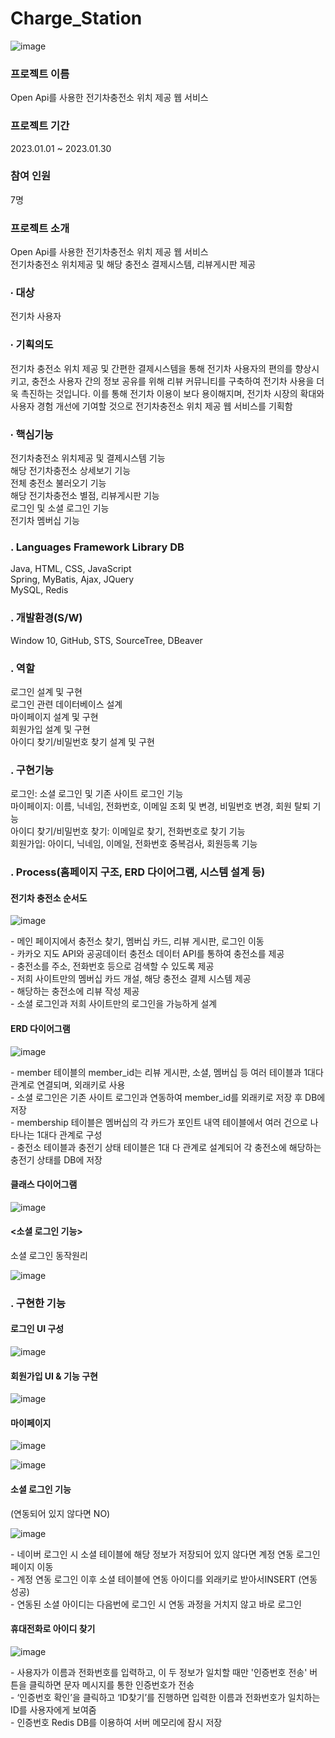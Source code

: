# Charge_Station



![image](https://github.com/parkhyeong/Charge_Station/assets/106435638/94339f2a-722b-48a1-ba68-e4a7c1e0b4c5)
<h3>프로젝트 이름</h3>
Open Api를 사용한 전기차충전소 위치 제공 웹 서비스

<h3>프로젝트 기간</h3>
2023.01.01 ~ 2023.01.30
<h3>참여 인원</h3>
7명
<h3>프로젝트 소개</h3>
<P>
Open Api를 사용한 전기차충전소 위치 제공 웹 서비스<br>
전기차충전소 위치제공 및 해당 충전소 결제시스템, 리뷰게시판 제공
</P>

<h3>∙ 대상</h3>
<P>전기차 사용자</p>

<h3>∙ 기획의도</h3>
<p>전기차 충전소 위치 제공 및 간편한 결제시스템을 통해 전기차 사용자의 편의를 향상시키고, 충전소 사용자 간의 정보 공유를 위해 리뷰 커뮤니티를 구축하여 전기차 사용을 더욱 촉진하는 것입니다. 이를 통해 전기차 이용이 보다 용이해지며, 전기차 시장의 확대와 사용자 경험 개선에 기여할 것으로 전기차충전소 위치 제공 웹 서비스를 기획함</p>

<h3>∙ 핵심기능</h3>
<P>
전기차충전소 위치제공 및 결제시스템 기능<br>
해당 전기차충전소 상세보기 기능<br>
전체 충전소 불러오기 기능<br>
해당 전기차충전소 별점, 리뷰게시판 기능<br>
로그인 및 소셜 로그인 기능<br>
전기차 멤버십 기능<br>
</P>

<h3>. Languages Framework Library DB</h3>
<p>Java, HTML, CSS, JavaScript<br>
Spring, MyBatis, Ajax, JQuery<br>
MySQL, Redis
</p>

<h3>. 개발환경(S/W)</h3>
<p>Window 10, GitHub, STS, SourceTree, DBeaver</p>


<h3>. 역할</h3>
<p>
로그인 설계 및 구현<br>
로그인 관련 데이터베이스 설계<br>
마이페이지 설계 및 구현<br>
회원가입 설계 및 구현<br>
아이디 찾기/비밀번호 찾기 설계 및 구현
</p>

<h3>. 구현기능</h3>
<p>
로그인: 소셜 로그인 및 기존 사이트 로그인 기능<br>
마이페이지: 이름, 닉네임, 전화번호, 이메일 조회 및 변경, 비밀번호 변경, 회원 탈퇴 기능<br>
아이디 찾기/비밀번호 찾기: 이메일로 찾기, 전화번호로 찾기 기능<br>
회원가입: 아이디, 닉네임, 이메일, 전화번호 중복검사, 회원등록 기능<br>
</p>


<h3>. Process(홈페이지 구조, ERD 다이어그램, 시스템 설계 등)</h3>
<h4>전기차 충전소 순서도</h4>

![image](https://github.com/parkhyeong/Charge_Station/assets/106435638/4a5230fc-d195-4adc-a3ce-179d1f495876)

<p>
- 메인 페이지에서 충전소 찾기, 멤버십 카드, 리뷰 게시판, 로그인 이동<br>
- 카카오 지도 API와 공공데이터 충전소 데이터 API를 통하여 충전소를 제공<br>
- 충전소를 주소, 전화번호 등으로 검색할 수 있도록 제공<br>
- 저희 사이트만의 멤버십 카드 개설, 해당 충전소 결제 시스템 제공<br>
- 해당하는 충전소에 리뷰 작성 제공<br>
- 소셜 로그인과 저희 사이트만의 로그인을 가능하게 설계<br>
</p>

<h4>ERD 다이어그램</h4>

![image](https://github.com/parkhyeong/Charge_Station/assets/106435638/0cefd338-5371-41ed-9b98-459bff31908e)

<p>
- member 테이블의 member_id는 리뷰 게시판, 소셜, 멤버십 등 여러 테이블과 1대다 관계로 연결되며, 외래키로 사용<br>
- 소셜 로그인은 기존 사이트 로그인과 연동하여 member_id를 외래키로 저장 후 DB에 저장<br>
- membership 테이블은 멤버십의 각 카드가 포인트 내역 테이블에서 여러 건으로 나타나는 1대다 관계로 구성<br>
- 충전소 테이블과 충전기 상태 테이블은 1대 다 관계로 설계되어 각 충전소에 해당하는 충전기 상태를 DB에 저장<br>
</p>

<h4>클래스 다이어그램</h4>

![image](https://github.com/parkhyeong/Charge_Station/assets/106435638/df61b3ff-2742-497d-a93f-11b5281a5346)


<h4><소셜 로그인 기능></h4>

소셜 로그인 동작원리

![image](https://github.com/parkhyeong/Charge_Station/assets/106435638/30c8d61d-9dcc-482a-a830-2f6699857beb)


<h3>. 구현한 기능</h3>
<h4>로그인 UI 구성</h4>

![image](https://github.com/parkhyeong/Charge_Station/assets/106435638/db0c67cb-73de-4f76-bb64-03788c6384ad)

<h4>회원가입 UI & 기능 구현</h4>

![image](https://github.com/parkhyeong/Charge_Station/assets/106435638/47db7178-4ef1-4bf3-b093-c0b7969bbeea)

<h4> 마이페이지 </h4>

![image](https://github.com/parkhyeong/Charge_Station/assets/106435638/a25d3fef-58bf-463c-aa65-31728e771fa6)

![image](https://github.com/parkhyeong/Charge_Station/assets/106435638/8d5c37cc-b335-4b91-9c3d-75c2492389fe)


<h4>소셜 로그인 기능</h4> 
<p>(연동되어 있지 않다면 NO)</p>

![image](https://github.com/parkhyeong/Charge_Station/assets/106435638/6fcd64a3-fd47-414f-ad5a-55fe35c564c6)

<p>
- 네이버 로그인 시 소셜 테이블에 해당 정보가 저장되어 있지 않다면 계정 연동 로그인 페이지 이동<br>
- 계정 연동 로그인 이후 소셜 테이블에 연동 아이디를 외래키로 받아서INSERT (연동 성공)<br>
- 연동된 소셜 아이디는 다음번에 로그인 시 연동 과정을 거치지 않고 바로 로그인<br>
</p>


<h4>휴대전화로 아이디 찾기</h4>

![image](https://github.com/parkhyeong/Charge_Station/assets/106435638/86f10e33-6887-4fb1-bc08-1b92b3bf9d87)

<p>
- 사용자가 이름과 전화번호를 입력하고, 이 두 정보가 일치할 때만 '인증번호 전송' 버튼을 클릭하면 문자 메시지를 통한 인증번호가 전송<br>
- ‘인증번호 확인’을 클릭하고 ‘ID찾기’를 진행하면 입력한 이름과 전화번호가 일치하는 ID를 사용자에게 보여줌<br>
- 인증번호 Redis DB를 이용하여 서버 메모리에 잠시 저장<br>
</p>

